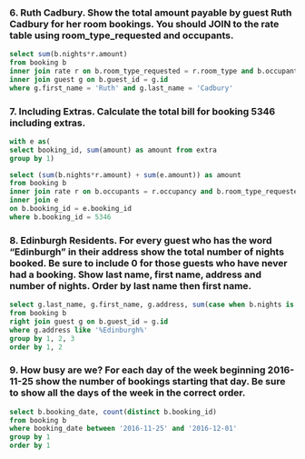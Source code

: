 

### 6. Ruth Cadbury. Show the total amount payable by guest Ruth Cadbury for her room bookings. You should JOIN to the rate table using room_type_requested and occupants.

```SQL
select sum(b.nights*r.amount)
from booking b
inner join rate r on b.room_type_requested = r.room_type and b.occupants = r.occupancy
inner join guest g on b.guest_id = g.id
where g.first_name = 'Ruth' and g.last_name = 'Cadbury'
```

### 7. Including Extras. Calculate the total bill for booking 5346 including extras.

```SQL
with e as(
select booking_id, sum(amount) as amount from extra
group by 1) 

select (sum(b.nights*r.amount) + sum(e.amount)) as amount
from booking b
inner join rate r on b.occupants = r.occupancy and b.room_type_requested = r.room_type
inner join e
on b.booking_id = e.booking_id
where b.booking_id = 5346
```

### 8. Edinburgh Residents. For every guest who has the word “Edinburgh” in their address show the total number of nights booked. Be sure to include 0 for those guests who have never had a booking. Show last name, first name, address and number of nights. Order by last name then first name.

```SQL
select g.last_name, g.first_name, g.address, sum(case when b.nights is null then 0 else b.nights end) as nights
from booking b 
right join guest g on b.guest_id = g.id 
where g.address like '%Edinburgh%'
group by 1, 2, 3
order by 1, 2
```

### 9. How busy are we? For each day of the week beginning 2016-11-25 show the number of bookings starting that day. Be sure to show all the days of the week in the correct order.

```SQL
select b.booking_date, count(distinct b.booking_id)
from booking b 
where booking_date between '2016-11-25' and '2016-12-01'
group by 1
order by 1
```
